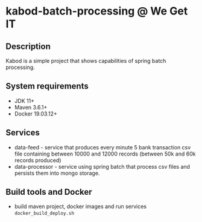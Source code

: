 # kabod-batch-processing @ We Get IT

## Description
Kabod is a simple project that shows capabilities of spring batch processing.

## System requirements
 - JDK 11+
 - Maven 3.6.1+
 - Docker 19.03.12+

## Services
  - data-feed - service that produces every minute 5 bank transaction csv file containing between 10000 and 12000 records (between 50k and 60k records produced)
  - data-processor - service using spring batch that process csv files and persists them into mongo storage.

## Build tools and Docker
  - build maven project, docker images and run services ```docker_build_deploy.sh```